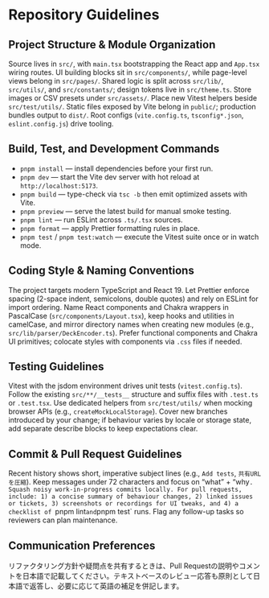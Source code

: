 # Repository Guidelines

## Project Structure & Module Organization
Source lives in `src/`, with `main.tsx` bootstrapping the React app and `App.tsx` wiring routes. UI building blocks sit in `src/components/`, while page-level views belong in `src/pages/`. Shared logic is split across `src/lib/`, `src/utils/`, and `src/constants/`; design tokens live in `src/theme.ts`. Store images or CSV presets under `src/assets/`. Place new Vitest helpers beside `src/test/utils/`. Static files exposed by Vite belong in `public/`; production bundles output to `dist/`. Root configs (`vite.config.ts`, `tsconfig*.json`, `eslint.config.js`) drive tooling.

## Build, Test, and Development Commands
- `pnpm install` — install dependencies before your first run.
- `pnpm dev` — start the Vite dev server with hot reload at `http://localhost:5173`.
- `pnpm build` — type-check via `tsc -b` then emit optimized assets with Vite.
- `pnpm preview` — serve the latest build for manual smoke testing.
- `pnpm lint` — run ESLint across `.ts/.tsx` sources.
- `pnpm format` — apply Prettier formatting rules in place.
- `pnpm test` / `pnpm test:watch` — execute the Vitest suite once or in watch mode.

## Coding Style & Naming Conventions
The project targets modern TypeScript and React 19. Let Prettier enforce spacing (2-space indent, semicolons, double quotes) and rely on ESLint for import ordering. Name React components and Chakra wrappers in PascalCase (`src/components/Layout.tsx`), keep hooks and utilities in camelCase, and mirror directory names when creating new modules (e.g., `src/lib/parser/DeckEncoder.ts`). Prefer functional components and Chakra UI primitives; colocate styles with components via `.css` files if needed.

## Testing Guidelines
Vitest with the jsdom environment drives unit tests (`vitest.config.ts`). Follow the existing `src/**/__tests__` structure and suffix files with `.test.ts` or `.test.tsx`. Use dedicated helpers from `src/test/utils/` when mocking browser APIs (e.g., `createMockLocalStorage`). Cover new branches introduced by your change; if behaviour varies by locale or storage state, add separate describe blocks to keep expectations clear.

## Commit & Pull Request Guidelines
Recent history shows short, imperative subject lines (e.g., `Add tests`, `共有URLを圧縮`). Keep messages under 72 characters and focus on “what” + “why`. Squash noisy work-in-progress commits locally. For pull requests, include: 1) a concise summary of behaviour changes, 2) linked issues or tickets, 3) screenshots or recordings for UI tweaks, and 4) a checklist of `pnpm lint` and `pnpm test` runs. Flag any follow-up tasks so reviewers can plan maintenance.

## Communication Preferences
リファクタリング方針や疑問点を共有するときは、Pull Requestの説明やコメントを日本語で記載してください。テキストベースのレビュー応答も原則として日本語で返答し、必要に応じて英語の補足を併記します。
